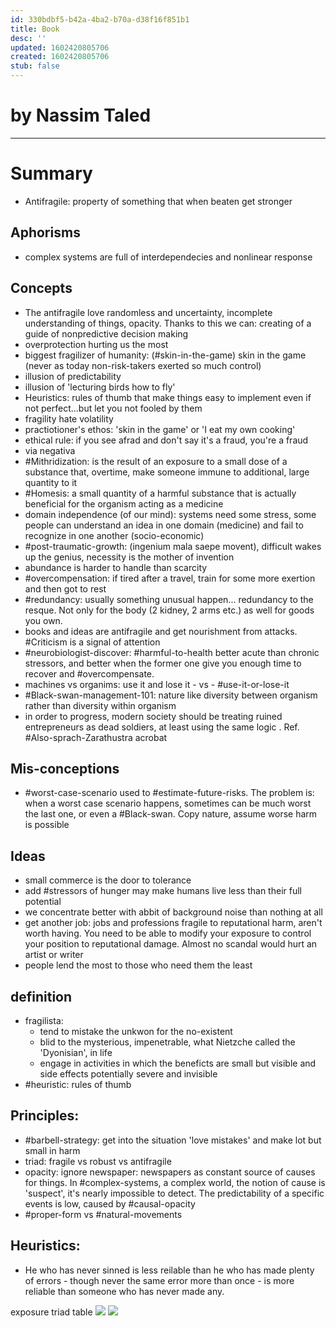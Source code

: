 ```yaml
---
id: 330bdbf5-b42a-4ba2-b70a-d38f16f851b1
title: Book
desc: ''
updated: 1602420805706
created: 1602420805706
stub: false
---
```


# by Nassim Taled

---

# Summary
- Antifragile: property of something that when beaten get stronger


## Aphorisms
- complex systems are full of interdependecies and nonlinear response


## Concepts
- The antifragile love randomless and uncertainty, incomplete understanding of things, opacity. Thanks to this we can: creating of a guide of nonpredictive decision making
- overprotection hurting us the most
- biggest fragilizer of humanity: (#skin-in-the-game) skin in the game (never as today non-risk-takers exerted so much control)
- illusion of predictability
- illusion of 'lecturing birds how to fly'
- Heuristics: rules of thumb that make things easy to implement even if not perfect...but let you not fooled by them
- fragility hate volatility
- practiotioner's ethos: 'skin in the game' or 'I eat my own cooking'
- ethical rule: if you see afrad and don't say it's a fraud, you're a fraud
- via negativa
- #Mithridization: is the result of an exposure to a small dose of a substance that, overtime, make someone immune to additional, large quantity to it
- #Homesis: a small quantity of a harmful substance that is actually beneficial for the organism acting as a medicine
- domain independence (of our mind): systems need some stress, some people can understand an idea in one domain (medicine) and fail to recognize in one another (socio-economic)
- #post-traumatic-growth: (ingenium mala saepe movent), difficult wakes up the genius, necessity is the mother of invention
- abundance is harder to handle than scarcity
- #overcompensation: if tired after a travel, train for some more exertion and then got to rest
- #redundancy: usually something unusual happen... redundancy to the resque. Not only for the body (2 kidney, 2 arms etc.) as well for goods you own.
- books and ideas are antifragile and get nourishment from attacks. #Criticism is a signal of attention
- #neurobiologist-discover: #harmful-to-health better acute than chronic stressors, and better when the former one give you enough time to recover and #overcompensate.
- machines vs organims: use it and lose it - vs - #use-it-or-lose-it
- #Black-swan-management-101: nature like diversity between organism rather than diversity within organism
- in order to progress, modern society should be treating ruined entrepreneurs as dead soldiers, at least using the same logic . Ref. #Also-sprach-Zarathustra acrobat


## Mis-conceptions
- #worst-case-scenario used to #estimate-future-risks. The problem is: when a worst case scenario happens, sometimes can be much worst the last one, or even a #Black-swan. Copy nature, assume worse harm is possible



## Ideas
- small commerce is the door to tolerance
- add #stressors of hunger may make humans live less than their full potential
- we concentrate better with abbit of background noise than nothing at all
- get another job: jobs and professions fragile to reputational harm, aren't worth having. You need to be able to modify your exposure to control your position to reputational damage.
Almost no scandal would hurt an artist or writer
- people lend the most to those who need them the least


## definition
- fragilista: 
    - tend to mistake the unkwon for the no-existent
    - blid to the mysterious, impenetrable, what Nietzche called the 'Dyonisian', in life
    - engage in activities in which the beneficts are small but visible and side effects potentially severe and invisible
- #heuristic: rules of thumb



## Principles:
- #barbell-strategy: get into the situation 'love mistakes' and make lot but small in harm
- triad: fragile vs robust vs antifragile
- opacity: ignore newspaper: newspapers as constant source of causes for things. In #complex-systems, a complex world, the notion of cause is 'suspect', it's nearly impossible to detect. The predictability of a specific events is low, caused by #causal-opacity
- #proper-form vs #natural-movements

## Heuristics:
- He who has never sinned is less reilable than he who has made plenty of errors - though never the same error more than once - is more reliable than someone who has never made any.


exposure triad table
![](/assets/images/2020-10-11-18-04-21.png)
![](/assets/images/2020-10-11-18-05-46.png)
